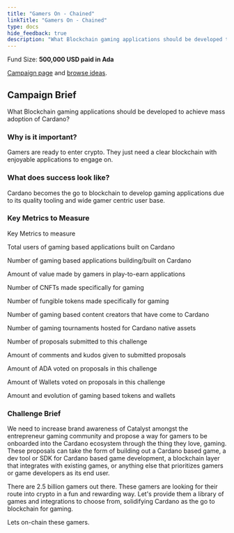 ```yaml
---
title: "Gamers On - Chained"
linkTitle: "Gamers On - Chained"
type: docs
hide_feedback: true
description: "What Blockchain gaming applications should be developed to achieve mass adoption of Cardano?"
---
```

Fund Size: **500,000 USD paid in Ada**

[Campaign page](https://cardano.ideascale.com/c/idea/381329) and [browse ideas]().

## Campaign Brief
What Blockchain gaming applications should be developed to achieve mass adoption of Cardano?

### Why is it important?
Gamers are ready to enter crypto. They just need a clear blockchain with enjoyable applications to engage on.

### What does success look like?
Cardano becomes the go to blockchain to develop gaming applications due to its quality tooling and wide gamer centric user base.

### Key Metrics to Measure
Key Metrics to measure

Total users of gaming based applications built on Cardano

Number of gaming based applications building/built on Cardano

Amount of value made by gamers in play-to-earn applications

Number of CNFTs made specifically for gaming

Number of fungible tokens made specifically for gaming

Number of gaming based content creators that have come to Cardano

Number of gaming tournaments hosted for Cardano native assets

Number of proposals submitted to this challenge

Amount of comments and kudos given to submitted proposals

Amount of ADA voted on proposals in this challenge

Amount of Wallets voted on proposals in this challenge

Amount and evolution of gaming based tokens and wallets

### Challenge Brief
We need to increase brand awareness of Catalyst amongst the entrepreneur gaming community and propose a way for gamers to be onboarded into the Cardano ecosystem through the thing they love, gaming. These proposals can take the form of building out a Cardano based game, a dev tool or SDK for Cardano based game development, a blockchain layer that integrates with existing games, or anything else that prioritizes gamers or game developers as its end user.

There are 2.5 billion gamers out there. These gamers are looking for their route into crypto in a fun and rewarding way. Let's provide them a library of games and integrations to choose from, solidifying Cardano as the go to blockchain for gaming.

Lets on-chain these gamers.